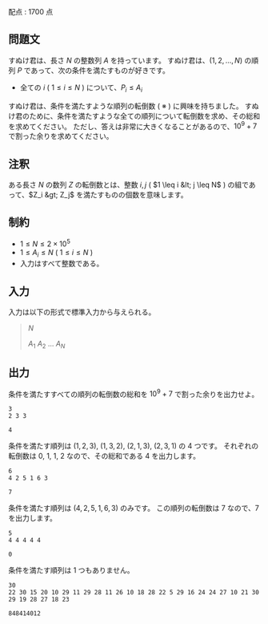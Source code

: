 配点 : $1700$ 点

## 問題文

すぬけ君は、長さ $N$ の整数列 $A$ を持っています。
すぬけ君は、$(1, 2, ..., N)$ の順列 $P$ であって、次の条件を満たすものが好きです。

- 全ての $i$ ( $1 \leq i \leq N$ ) について、$P_i \leq A_i$

すぬけ君は、条件を満たすような順列の転倒数 ( ※ ) に興味を持ちました。
すぬけ君のために、条件を満たすような全ての順列について転倒数を求め、その総和を求めてください。
ただし、答えは非常に大きくなることがあるので、$10^9 + 7$ で割った余りを求めてください。

## 注釈

ある長さ $N$ の数列 $Z$ の転倒数とは、整数 $i, j$ ( $1 \leq i &lt; j \leq N$ ) の組であって、$Z_i &gt; Z_j$ を満たすものの個数を意味します。

## 制約

- $1 \leq N \leq 2 \times 10^5$
- $1 \leq A_i \leq N$ ( $1 \leq i \leq N$ )
- 入力はすべて整数である。

## 入力

入力は以下の形式で標準入力から与えられる。

> $N$
> 
> $A_1$ $A_2$ $...$ $A_N$

## 出力

条件を満たすすべての順列の転倒数の総和を $10^9 + 7$ で割った余りを出力せよ。

```input1
3
2 3 3
```

```output1
4
```

条件を満たす順列は $(1,2,3)$, $(1,3,2)$, $(2,1,3)$, $(2,3,1)$ の $4$ つです。
それぞれの転倒数は $0$, $1$, $1$, $2$ なので、その総和である $4$ を出力します。

```input2
6
4 2 5 1 6 3
```

```output2
7
```

条件を満たす順列は $(4,2,5,1,6,3)$ のみです。
この順列の転倒数は $7$ なので、$7$ を出力します。

```input3
5
4 4 4 4 4
```

```output3
0
```

条件を満たす順列は $1$ つもありません。

```input4
30
22 30 15 20 10 29 11 29 28 11 26 10 18 28 22 5 29 16 24 24 27 10 21 30 29 19 28 27 18 23
```

```output4
848414012
```